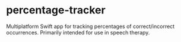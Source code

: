 # percentage-tracker
Multiplatform Swift app for tracking percentages of correct/incorrect occurrences. Primarily intended for use in speech therapy.
